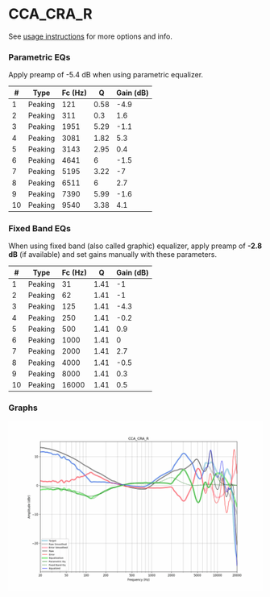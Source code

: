# CCA_CRA_R
See [usage instructions](https://github.com/jaakkopasanen/AutoEq#usage) for more options and info.

### Parametric EQs
Apply preamp of -5.4 dB when using parametric equalizer.

|   # | Type    |   Fc (Hz) |    Q |   Gain (dB) |
|-----|---------|-----------|------|-------------|
|   1 | Peaking |       121 | 0.58 |        -4.9 |
|   2 | Peaking |       311 | 0.3  |         1.6 |
|   3 | Peaking |      1951 | 5.29 |        -1.1 |
|   4 | Peaking |      3081 | 1.82 |         5.3 |
|   5 | Peaking |      3143 | 2.95 |         0.4 |
|   6 | Peaking |      4641 | 6    |        -1.5 |
|   7 | Peaking |      5195 | 3.22 |        -7   |
|   8 | Peaking |      6511 | 6    |         2.7 |
|   9 | Peaking |      7390 | 5.99 |        -1.6 |
|  10 | Peaking |      9540 | 3.38 |         4.1 |

### Fixed Band EQs
When using fixed band (also called graphic) equalizer, apply preamp of **-2.8 dB** (if available) and set gains manually with these parameters.

|   # | Type    |   Fc (Hz) |    Q |   Gain (dB) |
|-----|---------|-----------|------|-------------|
|   1 | Peaking |        31 | 1.41 |        -1   |
|   2 | Peaking |        62 | 1.41 |        -1   |
|   3 | Peaking |       125 | 1.41 |        -4.3 |
|   4 | Peaking |       250 | 1.41 |        -0.2 |
|   5 | Peaking |       500 | 1.41 |         0.9 |
|   6 | Peaking |      1000 | 1.41 |         0   |
|   7 | Peaking |      2000 | 1.41 |         2.7 |
|   8 | Peaking |      4000 | 1.41 |        -0.5 |
|   9 | Peaking |      8000 | 1.41 |         0.3 |
|  10 | Peaking |     16000 | 1.41 |         0.5 |

### Graphs
![](./CCA_CRA_R.png)
